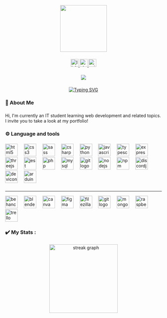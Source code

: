 <div align="center">
  <img height="150" src="https://i.pinimg.com/originals/8e/75/2c/8e752cf446947d3d01c0eaaf9e1504e2.gif"  />
</div>

###

<div align="center">
  <a href="https://www.linkedin.com/in/lucas-audoubert-4a5b84298/" target="_blank">
    <img src="https://img.shields.io/static/v1?message=LinkedIn&logo=linkedin&label=&color=0077B5&logoColor=white&labelColor=&style=for-the-badge" height="25" alt="linkedin logo"  />
  </a>
  <a href="https://stackoverflow.com/users/20251565/rouckyyy" target="_blank">
    <img src="https://img.shields.io/static/v1?message=Stackoverflow&logo=stackoverflow&label=&color=FE7A16&logoColor=white&labelColor=&style=for-the-badge" height="25" alt="stackoverflow logo"  />
  </a>
  <a href="lucas.audoubert@edu.devinci.fr" target="_blank">
    <img src="https://img.shields.io/static/v1?message=Outlook&logo=microsoft-outlook&label=&color=0078D4&logoColor=white&labelColor=&style=for-the-badge" height="25" alt="microsoft-outlook logo"  />
  </a>
</div>

###

<div align="center">
  <img src="https://visitor-badge.laobi.icu/badge?page_id=roucky44.roucky44&left_color=indianred&right_color=dodgerblue"  />
</div>

###
<p align="center">
  <a href="https://git.io/typing-svg">
    <img src="https://readme-typing-svg.demolab.com?font=Fira+Code&weight=500&size=23&pause=1000&color=F7F7F7&center=true&vCenter=true&width=435&lines=Lucas+Audoubert" alt="Typing SVG" />
  </a>
</p>

<h3 align="left">🤩  About Me</h3>

###

<p align="left">Hi, I'm currently an IT student learning web development and related topics. I invite you to take a look at my portfolio!</p>

###

<h3 align="left">⚙️ Language and tools</h3>

###

<div align="left">
  <img src="https://cdn.jsdelivr.net/gh/devicons/devicon/icons/html5/html5-original.svg" height="40" alt="html5 logo"  />
  <img width="12" />
  <img src="https://cdn.jsdelivr.net/gh/devicons/devicon/icons/css3/css3-original.svg" height="40" alt="css3 logo"  />
  <img width="12" />
  <img src="https://cdn.jsdelivr.net/gh/devicons/devicon/icons/sass/sass-original.svg" height="40" alt="sass logo"  />
  <img width="12" />
  <img src="https://cdn.jsdelivr.net/gh/devicons/devicon/icons/csharp/csharp-original.svg" height="40" alt="csharp logo"  />
  <img width="12" />
  <img src="https://cdn.jsdelivr.net/gh/devicons/devicon/icons/python/python-original.svg" height="40" alt="python logo"  />
  <img width="12" />
  <img src="https://cdn.jsdelivr.net/gh/devicons/devicon/icons/javascript/javascript-original.svg" height="40" alt="javascript logo"  />
  <img width="12" />
  <img src="https://cdn.jsdelivr.net/gh/devicons/devicon/icons/typescript/typescript-original.svg" height="40" alt="typescript logo"  />
  <img width="12" />
  <img src="https://cdn.jsdelivr.net/gh/devicons/devicon/icons/express/express-original.svg" height="40" alt="express logo"  />
  <img width="12" />
  <img src="https://cdn.jsdelivr.net/gh/devicons/devicon/icons/threejs/threejs-original.svg" height="40" alt="threejs logo"  />
  <img width="12" />
  <img src="https://cdn.jsdelivr.net/gh/devicons/devicon/icons/jest/jest-plain.svg" height="40" alt="jest logo"  />
  <img width="12" />
  <img src="https://cdn.jsdelivr.net/gh/devicons/devicon/icons/php/php-original.svg" height="40" alt="php logo"  />
  <img width="12" />
  <img src="https://cdn.jsdelivr.net/gh/devicons/devicon/icons/mysql/mysql-original.svg" height="40" alt="mysql logo"  />
  <img width="12" />
  <img src="https://cdn.jsdelivr.net/gh/devicons/devicon/icons/git/git-original.svg" height="40" alt="git logo"  />
  <img width="12" />
  <img src="https://cdn.jsdelivr.net/gh/devicons/devicon/icons/nodejs/nodejs-original.svg" height="40" alt="nodejs logo"  />
  <img width="12" />
  <img src="https://cdn.jsdelivr.net/gh/devicons/devicon/icons/npm/npm-original-wordmark.svg" height="40" alt="npm logo"  />
  <img width="12" />
  <img src="https://cdn.jsdelivr.net/gh/devicons/devicon/icons/discordjs/discordjs-original.svg" height="40" alt="discordjs logo"  />
  <img width="12" />
  <img src="https://cdn.jsdelivr.net/gh/devicons/devicon/icons/devicon/devicon-original.svg" height="40" alt="devicon logo"  />
  <img width="12" />
  <img src="https://cdn.jsdelivr.net/gh/devicons/devicon/icons/arduino/arduino-original.svg" height="40" alt="arduino logo"  />
</div>

###
---
<div align="left">
  <img src="[https://cdn.jsdelivr.net/gh/devicons/devicon/icons/behance/behance-original.svg](https://img.shields.io/badge/Behance-1769FF.svg?style=for-the-badge&logo=Behance&logoColor=white)" height="40" alt="behance logo"  />
  <img width="12" />
  <img src="[https://cdn.jsdelivr.net/gh/devicons/devicon/icons/blender/blender-original.svg](https://img.shields.io/badge/Blender-E87D0D.svg?style=for-the-badge&logo=Blender&logoColor=white)" height="40" alt="blender logo"  />
  <img width="12" />
  <img src="[https://cdn.jsdelivr.net/gh/devicons/devicon/icons/canva/canva-original.svg](https://img.shields.io/badge/Canva-00C4CC.svg?style=for-the-badge&logo=Canva&logoColor=white)" height="40" alt="canva logo"  />
  <img width="12" />
  <img src="[https://cdn.jsdelivr.net/gh/devicons/devicon/icons/figma/figma-original.svg](https://img.shields.io/badge/Figma-F24E1E.svg?style=for-the-badge&logo=Figma&logoColor=white)" height="40" alt="figma logo"  />
  <img width="12" />
  <img src="[https://cdn.jsdelivr.net/gh/devicons/devicon/icons/filezilla/filezilla-plain.svg](https://img.shields.io/badge/FileZilla-BF0000.svg?style=for-the-badge&logo=FileZilla&logoColor=white)" height="40" alt="filezilla logo"  />
  <img width="12" />
  <img src="https://img.shields.io/badge/Git-F05032.svg?style=for-the-badge&logo=Git&logoColor=white" height="40" alt="git logo"  />
  <img width="12" />
  <img src="[https://cdn.jsdelivr.net/gh/devicons/devicon/icons/mongodb/mongodb-original.svg](https://img.shields.io/badge/MongoDB-47A248.svg?style=for-the-badge&logo=MongoDB&logoColor=white)" height="40" alt="mongodb logo"  />
  <img width="12" />
  <img src="[https://cdn.jsdelivr.net/gh/devicons/devicon/icons/raspberrypi/raspberrypi-original.svg](https://img.shields.io/badge/Raspberry%20Pi-A22846.svg?style=for-the-badge&logo=Raspberry-Pi&logoColor=white)" height="40" alt="raspberrypi logo"  />
  <img width="12" />
  <img src="[https://cdn.jsdelivr.net/gh/devicons/devicon/icons/trello/trello-plain.svg](https://img.shields.io/badge/Trello-0052CC.svg?style=for-the-badge&logo=Trello&logoColor=white)" height="40" alt="trello logo"  />
</div>

###

<h3 align="left">✔️ My Stats :</h3>

###

<div align="center">
  <img src="https://streak-stats.demolab.com?user=roucky44&locale=en&mode=daily&theme=tokyonight&hide_border=false&border_radius=5&order=3" height="220" alt="streak graph"  />
</div>

###
